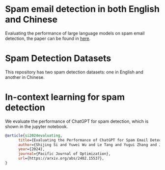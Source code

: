 # Spam email detection in both English and Chinese
Evaluating the performance of large language models on spam email detection, the paper can be found in [here](https://arxiv.org/abs/2402.15537).

# Spam Detection Datasets 
This repository has two spam detection datasets: one in English and another in Chinese.

# In-context learning for spam detection
We evaluate the performance of ChatGPT for spam detection, which is shown in the jupyter notebook.

```bibtex
@article{si2024evaluating,
      title={Evaluating the Performance of ChatGPT for Spam Email Detection}, 
      author={Shijing Si and Yuwei Wu and Le Tang and Yugui Zhang and Jedrek Wosik},
      year={2024},
      journal={Pacific Journal of Optimization},
      url={https://arxiv.org/abs/2402.15537}, 
}
```
